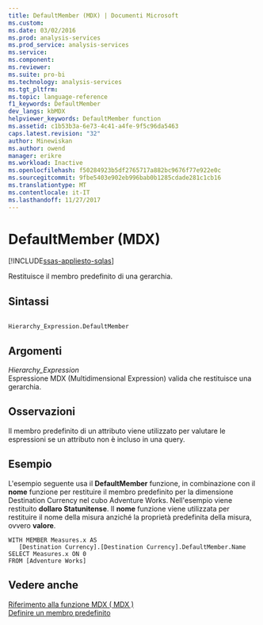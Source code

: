 ```yaml
---
title: DefaultMember (MDX) | Documenti Microsoft
ms.custom: 
ms.date: 03/02/2016
ms.prod: analysis-services
ms.prod_service: analysis-services
ms.service: 
ms.component: 
ms.reviewer: 
ms.suite: pro-bi
ms.technology: analysis-services
ms.tgt_pltfrm: 
ms.topic: language-reference
f1_keywords: DefaultMember
dev_langs: kbMDX
helpviewer_keywords: DefaultMember function
ms.assetid: c1b53b3a-6e73-4c41-a4fe-9f5c96da5463
caps.latest.revision: "32"
author: Minewiskan
ms.author: owend
manager: erikre
ms.workload: Inactive
ms.openlocfilehash: f50284923b5df2765717a882bc9676f77e922e0c
ms.sourcegitcommit: 9fbe5403e902eb996bab0b1285cdade281c1cb16
ms.translationtype: MT
ms.contentlocale: it-IT
ms.lasthandoff: 11/27/2017
---
```

# <a name="defaultmember-mdx"></a>DefaultMember (MDX)
[!INCLUDE[ssas-appliesto-sqlas](../includes/ssas-appliesto-sqlas.md)]

  Restituisce il membro predefinito di una gerarchia.  
  
## <a name="syntax"></a>Sintassi  
  
```  
  
Hierarchy_Expression.DefaultMember  
```  
  
## <a name="arguments"></a>Argomenti  
 *Hierarchy_Expression*  
 Espressione MDX (Multidimensional Expression) valida che restituisce una gerarchia.  
  
## <a name="remarks"></a>Osservazioni  
 Il membro predefinito di un attributo viene utilizzato per valutare le espressioni se un attributo non è incluso in una query.  
  
## <a name="example"></a>Esempio  
 L'esempio seguente usa il **DefaultMember** funzione, in combinazione con il **nome** funzione per restituire il membro predefinito per la dimensione Destination Currency nel cubo Adventure Works. Nell'esempio viene restituito **dollaro Statunitense**. Il **nome** funzione viene utilizzata per restituire il nome della misura anziché la proprietà predefinita della misura, ovvero **valore**.  
  
```  
WITH MEMBER Measures.x AS   
   [Destination Currency].[Destination Currency].DefaultMember.Name  
SELECT Measures.x ON 0  
FROM [Adventure Works]  
```  
  
## <a name="see-also"></a>Vedere anche  
 [Riferimento alla funzione MDX &#40; MDX &#41;](../mdx/mdx-function-reference-mdx.md)   
 [Definire un membro predefinito](../analysis-services/multidimensional-models/attribute-properties-define-a-default-member.md)  
  
  
